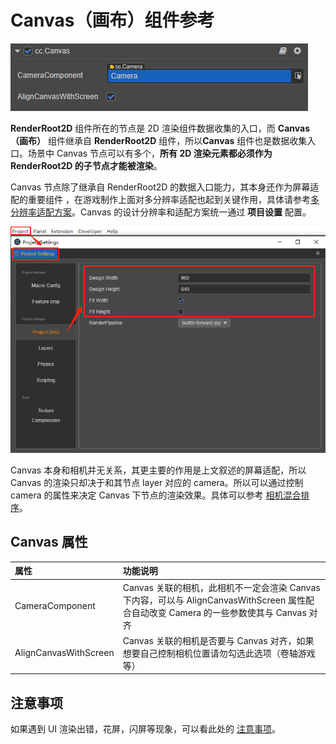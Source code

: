 # Canvas（画布）组件参考

![](canvas/canvas.png)

**RenderRoot2D** 组件所在的节点是 2D 渲染组件数据收集的入口，而 **Canvas（画布）** 组件继承自 **RenderRoot2D** 组件，所以**Canvas** 组件也是数据收集入口。场景中 Canvas 节点可以有多个，**所有 2D 渲染元素都必须作为 RenderRoot2D 的子节点才能被渲染**。

Canvas 节点除了继承自 RenderRoot2D 的数据入口能力，其本身还作为屏幕适配的重要组件
，在游戏制作上面对多分辨率适配也起到关键作用，具体请参考[多分辨率适配方案](../engine/multi-resolution.md)。Canvas 的设计分辨率和适配方案统一通过 **项目设置** 配置。

![](canvas/design-resolution.png)

Canvas 本身和相机并无关系，其更主要的作用是上文叙述的屏幕适配，所以 Canvas 的渲染只却决于和其节点 layer 对应的 camera。所以可以通过控制 camera 的属性来决定 Canvas 下节点的渲染效果。具体可以参考 [相机混合排序](../engine/priority.md#2.-相机混合排序)。

## Canvas 属性

| 属性           | 功能说明                                                 |
| :------------- | :----------                                            |
| CameraComponent     | Canvas 关联的相机，此相机不一定会渲染 Canvas 下内容，可以与 AlignCanvasWithScreen 属性配合自动改变 Camera 的一些参数使其与 Canvas 对齐
| AlignCanvasWithScreen | Canvas 关联的相机是否要与 Canvas 对齐，如果想要自己控制相机位置请勿勾选此选项（卷轴游戏等）

## 注意事项

如果遇到 UI 渲染出错，花屏，闪屏等现象，可以看此处的 [注意事项](../engine/priority.md#注意事项)。
